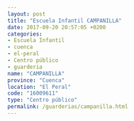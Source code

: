 ```yaml
---
layout: post
title: "Escuela Infantil CAMPANILLA"
date: 2017-09-20 20:57:05 +0200
categories:
- Escuela Infantil
- cuenca
- el-peral
- Centro público
- guarderia
name: "CAMPANILLA"
province: "Cuenca"
location: "El Peral"
code: "16009611"
type: "Centro público"
permalink: /guarderias/campanilla.html
---
```


